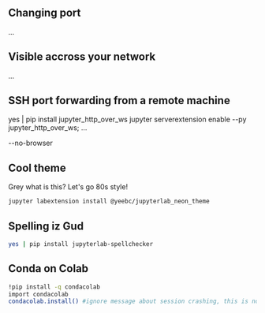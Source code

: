 ## Changing port
...

## Visible accross your network
...

## SSH port forwarding from a remote machine
yes | pip install jupyter_http_over_ws
jupyter serverextension enable --py jupyter_http_over_ws;
...

--no-browser

## Cool theme
Grey what is this? Let's go 80s style!
```bash
jupyter labextension install @yeebc/jupyterlab_neon_theme
```

## Spelling iz Gud
```bash
yes | pip install jupyterlab-spellchecker
```

## Conda on Colab

```bash
!pip install -q condacolab
import condacolab
condacolab.install() #ignore message about session crashing, this is normal
```
